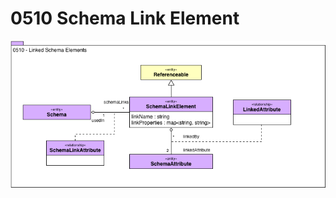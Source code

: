<!-- SPDX-License-Identifier: CC-BY-4.0 -->
<!-- Copyright Contributors to the ODPi Egeria project. -->

# 0510 Schema Link Element

![UML](0510-Schema-Link-Element.png)